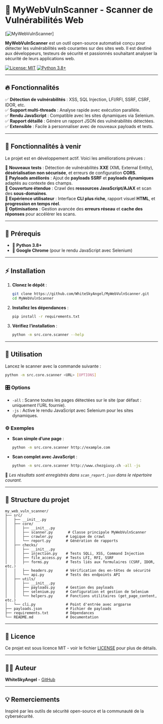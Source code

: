 # 🚀 MyWebVulnScanner - Scanner de Vulnérabilités Web

[![MyWebVulnScanner](https://img.shields.io/badge/WebVulnScanner-Security_Tool-blueviolet?style=for-the-badge&logo=github)]

**MyWebVulnScanner** est un outil open-source automatisé conçu pour détecter les vulnérabilités web courantes sur des sites web. Il est destiné aux développeurs, testeurs de sécurité et passionnés souhaitant analyser la sécurité de leurs applications web.


[![License: MIT](https://img.shields.io/badge/License-MIT-yellow.svg)](https://opensource.org/licenses/MIT)
[![Python 3.8+](https://img.shields.io/badge/python-3.8+-blue.svg)](https://www.python.org/downloads/)

---

## 🔥 Fonctionnalités

✅ **Détection de vulnérabilités** : XSS, SQL Injection, LFI/RFI, SSRF, CSRF, IDOR, etc.  
✅ **Support multi-threads** : Analyse rapide avec exécution parallèle.  
✅ **Rendu JavaScript** : Compatible avec les sites dynamiques via Selenium.  
✅ **Rapport détaillé** : Génère un rapport JSON des vulnérabilités détectées.  
✅ **Extensible** : Facile à personnaliser avec de nouveaux payloads et tests.  

---

## 📅 Fonctionnalités à venir

Le projet est en développement actif. Voici les améliorations prévues :

🚀 **Nouveaux tests** : Détection de vulnérabilités **XXE** (XML External Entity), **désérialisation non sécurisée**, et erreurs de configuration **CORS**.  
🚀 **Payloads améliorés** : Ajout de **payloads SSRF** et **payloads dynamiques** adaptés au contexte des champs.  
🚀 **Couverture étendue** : Crawl des **ressources JavaScript/AJAX** et scan des **sous-domaines**.  
🚀 **Expérience utilisateur** : Interface **CLI plus riche**, rapport visuel **HTML**, et **progression en temps réel**.  
🚀 **Optimisations** : Gestion avancée des **erreurs réseau** et **cache des réponses** pour accélérer les scans.  

---

## 📌 Prérequis

- 🔹 **Python 3.8+**
- 🔹 **Google Chrome** (pour le rendu JavaScript avec Selenium)

---

## ⚡ Installation

1. **Clonez le dépôt** :
   ```bash
   git clone https://github.com/WhiteSkyAngel/MyWebVulnScanner.git
   cd MyWebVulnScanner
   ```

2. **Installez les dépendances** :
   ```bash
   pip install -r requirements.txt
   ```

3. **Vérifiez l’installation** :
   ```bash
   python -m src.core.scanner --help
   ```

---

## 🎯 Utilisation

Lancez le scanner avec la commande suivante :

```bash
python -m src.core.scanner <URL> [OPTIONS]
```

### 🎛️ Options

- `-all` : Scanne toutes les pages détectées sur le site (par défaut : uniquement l’URL fournie).
- `-js` : Active le rendu JavaScript avec Selenium pour les sites dynamiques.

### ⚙️ Exemples

- **Scan simple d’une page** :
  ```bash
  python -m src.core.scanner http://example.com
  ```
- **Scan complet avec JavaScript** :
  ```bash
  python -m src.core.scanner http://www.chezgiusy.ch -all -js
  ```

📌 *Les résultats sont enregistrés dans `scan_report.json` dans le répertoire courant.*

---

## 📂 Structure du projet

```
my_web_vuln_scanner/
├── src/
│   ├── __init__.py
│   ├── core/
│   │   ├── __init__.py
│   │   ├── scanner.py       # Classe principale MyWebVulnScanner
│   │   ├── crawler.py      # Logique de crawl
│   │   └── report.py       # Génération de rapports
│   ├── checks/
│   │   ├── __init__.py
│   │   ├── injection.py    # Tests SQLi, XSS, Command Injection
│   │   ├── file_access.py  # Tests LFI, RFI, SSRF
│   │   ├── forms.py        # Tests liés aux formulaires (CSRF, IDOR, etc.)
│   │   ├── headers.py      # Vérification des en-têtes de sécurité
│   │   └── api.py          # Tests des endpoints API
│   ├── utils/
│   │   ├── __init__.py
│   │   ├── payloads.py     # Gestion des payloads
│   │   ├── selenium.py     # Configuration et gestion de Selenium
│   │   └── helpers.py      # Fonctions utilitaires (get_page_content, etc.)
│   └── cli.py              # Point d'entrée avec argparse
├── payloads.json           # Fichier de payloads
├── requirements.txt        # Dépendances
└── README.md               # Documentation
```

---

## 📜 Licence

Ce projet est sous licence MIT - voir le fichier [LICENSE](LICENSE) pour plus de détails.


---

## 👨‍💻 Auteur

**WhiteSkyAngel** - [GitHub](https://github.com/WhiteSkyAngel)

---

## 💡 Remerciements

Inspiré par les outils de sécurité open-source et la communauté de la cybersécurité.